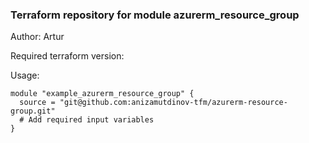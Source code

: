### Terraform repository for module azurerm_resource_group

Author: Artur

Required terraform version: 

Usage:
```
module "example_azurerm_resource_group" {
  source = "git@github.com:anizamutdinov-tfm/azurerm-resource-group.git"
  # Add required input variables
}
```